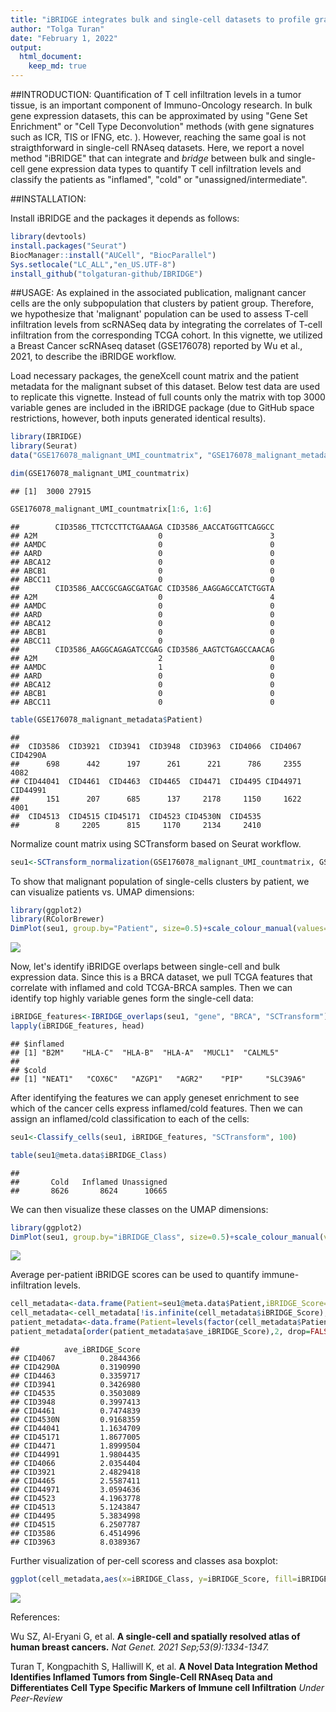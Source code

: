 ```yaml
---
title: "iBRIDGE integrates bulk and single-cell datasets to profile granular heterogeneity of TIME"
author: "Tolga Turan"
date: "February 1, 2022"
output:
  html_document:
    keep_md: true
---
```


##INTRODUCTION:
Quantification of T cell infiltration levels in a tumor tissue, is an important component of Immuno-Oncology research. In bulk gene expression datasets, this can be approximated by using "Gene Set Enrichment" or "Cell Type Deconvolution" methods (with gene signatures such as ICR, TIS or IFNG, etc. ). However, reaching the same goal is not straigthforward in single-cell RNAseq datasets. Here, we report a novel method "iBRIDGE" that can integrate and *bridge* between bulk and single-cell gene expression data types to quantify T cell infiltration levels and classify the patients as "inflamed", "cold" or "unassigned/intermediate".


##INSTALLATION:

Install iBRIDGE and the packages it depends as follows:

```r
library(devtools)
install.packages("Seurat")
BiocManager::install("AUCell", "BiocParallel")
Sys.setlocale("LC_ALL","en_US.UTF-8")
install_github("tolgaturan-github/IBRIDGE")
```

##USAGE:
As explained in the associated publication, malignant cancer cells are the only subpopulation that clusters by patient group. Therefore, we hypothesize that 'malignant' population can be used to assess T-cell infiltration levels from scRNASeq data by integrating the correlates of T-cell infiltration from the corresponding TCGA cohort. In this vignette, we utilized a Breast Cancer scRNAseq dataset (GSE176078) reported by Wu et al., 2021, to describe the iBRIDGE workflow.

  
Load necessary packages, the geneXcell count matrix and the patient metadata for the malignant subset of this dataset. 
Below test data are used to replicate this vignette. Instead of full counts only the matrix with top 3000 variable genes are included in the iBRIDGE package (due to GitHub space restrictions, however, both inputs generated identical results).

```r
library(IBRIDGE)
library(Seurat)
data("GSE176078_malignant_UMI_countmatrix", "GSE176078_malignant_metadata", package="IBRIDGE")

dim(GSE176078_malignant_UMI_countmatrix)
```

```
## [1]  3000 27915
```

```r
GSE176078_malignant_UMI_countmatrix[1:6, 1:6]
```

```
##        CID3586_TTCTCCTTCTGAAAGA CID3586_AACCATGGTTCAGGCC
## A2M                           0                        3
## AAMDC                         0                        0
## AARD                          0                        0
## ABCA12                        0                        0
## ABCB1                         0                        0
## ABCC11                        0                        0
##        CID3586_AACCGCGAGCGATGAC CID3586_AAGGAGCCATCTGGTA
## A2M                           0                        4
## AAMDC                         0                        0
## AARD                          0                        0
## ABCA12                        0                        0
## ABCB1                         0                        0
## ABCC11                        0                        0
##        CID3586_AAGGCAGAGATCCGAG CID3586_AAGTCTGAGCCAACAG
## A2M                           2                        0
## AAMDC                         1                        0
## AARD                          0                        0
## ABCA12                        0                        0
## ABCB1                         0                        0
## ABCC11                        0                        0
```

```r
table(GSE176078_malignant_metadata$Patient)
```

```
## 
##  CID3586  CID3921  CID3941  CID3948  CID3963  CID4066  CID4067 CID4290A 
##      698      442      197      261      221      786     2355     4082 
## CID44041  CID4461  CID4463  CID4465  CID4471  CID4495 CID44971 CID44991 
##      151      207      685      137     2178     1150     1622     4001 
##  CID4513  CID4515 CID45171  CID4523 CID4530N  CID4535 
##        8     2205      815     1170     2134     2410
```

Normalize count matrix using SCTransform based on Seurat workflow.


```r
seu1<-SCTransform_normalization(GSE176078_malignant_UMI_countmatrix, GSE176078_malignant_metadata$Patient)
```

To show that malignant population of single-cells clusters by patient, we can visualize patients vs. UMAP dimensions:

```r
library(ggplot2)
library(RColorBrewer)
DimPlot(seu1, group.by="Patient", size=0.5)+scale_colour_manual(values=c(brewer.pal(9, "Set1"), brewer.pal(8, "Dark2"), brewer.pal(5, "Set2")))
```

![](README_files/figure-html/Visualize_clusters-1.png)<!-- -->

Now, let's identify iBRIDGE overlaps between single-cell and bulk expression data. Since this is a BRCA dataset, we pull TCGA features that correlate with inflamed and cold TCGA-BRCA samples. Then we can identify top highly variable genes form the single-cell data:

```r
iBRIDGE_features<-IBRIDGE_overlaps(seu1, "gene", "BRCA", "SCTransform")
lapply(iBRIDGE_features, head)
```

```
## $inflamed
## [1] "B2M"    "HLA-C"  "HLA-B"  "HLA-A"  "MUCL1"  "CALML5"
## 
## $cold
## [1] "NEAT1"   "COX6C"   "AZGP1"   "AGR2"    "PIP"     "SLC39A6"
```

After identifying the features we can apply geneset enrichment to see which of the cancer cells express inflamed/cold features. Then we can assign an inflamed/cold classification to each of the cells:

```r
seu1<-Classify_cells(seu1, iBRIDGE_features, "SCTransform", 100)
```


```r
table(seu1@meta.data$iBRIDGE_Class)
```

```
## 
##       Cold   Inflamed Unassigned 
##       8626       8624      10665
```

We can then visualize these classes on the UMAP dimensions:

```r
library(ggplot2)
DimPlot(seu1, group.by="iBRIDGE_Class", size=0.5)+scale_colour_manual(values=c("blue", "red", "gray"))
```

![](README_files/figure-html/Visualize_classes-1.png)<!-- -->


Average per-patient iBRIDGE scores can be used to quantify immune-infiltration levels.   

```r
cell_metadata<-data.frame(Patient=seu1@meta.data$Patient,iBRIDGE_Score=seu1@meta.data$iBRIDGE_Score, iBRIDGE_Class=seu1@meta.data$iBRIDGE_Class)
cell_metadata<-cell_metadata[!is.infinite(cell_metadata$iBRIDGE_Score),]
patient_metadata<-data.frame(Patient=levels(factor(cell_metadata$Patient)), ave_iBRIDGE_Score=sapply(split(cell_metadata$iBRIDGE_Score, cell_metadata$Patient), mean))
patient_metadata[order(patient_metadata$ave_iBRIDGE_Score),2, drop=FALSE ]
```

```
##          ave_iBRIDGE_Score
## CID4067          0.2844366
## CID4290A         0.3190990
## CID4463          0.3359717
## CID3941          0.3426980
## CID4535          0.3503089
## CID3948          0.3997413
## CID4461          0.7474839
## CID4530N         0.9168359
## CID44041         1.1634709
## CID45171         1.8677005
## CID4471          1.8999504
## CID44991         1.9804435
## CID4066          2.0354404
## CID3921          2.4829418
## CID4465          2.5587411
## CID44971         3.0594636
## CID4523          4.1963778
## CID4513          5.1243847
## CID4495          5.3834998
## CID4515          6.2507787
## CID3586          6.4514996
## CID3963          8.0389367
```

Further visualization of per-cell scoress and classes asa boxplot:

```r
ggplot(cell_metadata,aes(x=iBRIDGE_Class, y=iBRIDGE_Score, fill=iBRIDGE_Class))+geom_boxplot(outlier.shape=NA)+scale_fill_manual(values=c("blue", "red", "gray"))+scale_y_continuous(limits = c(0, 12))
```

![](README_files/figure-html/Visualize_iBRIDGE_scores-1.png)<!-- -->



References:

Wu SZ, Al-Eryani G, et al. **A single-cell and spatially resolved atlas of human breast cancers.** _Nat Genet. 2021 Sep;53(9):1334-1347._

Turan T, Kongpachith S, Halliwill K, et al. **A Novel Data Integration Method Identifies Inflamed Tumors from Single-Cell RNAseq Data and Differentiates Cell Type Specific Markers of Immune cell Infiltration** _Under Peer-Review_ 



